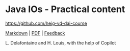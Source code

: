 [markdown]: https://github.com/heig-vd-dai-course/heig-vd-dai-course/blob/main/04-java-ios/PRACTICAL_WORK.md
[pdf]: https://heig-vd-dai-course.github.io/heig-vd-dai-course/04-java-ios/04-java-ios-practical-work.pdf
[feedback]: https://github.com/orgs/heig-vd-dai-course/discussions/1

# Java IOs - Practical content

<https://github.com/heig-vd-dai-course>

[Markdown][markdown] | [PDF][pdf] | [Feedback][feedback]

L. Delafontaine and H. Louis, with the help of Copilot
